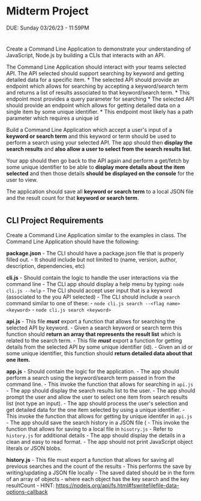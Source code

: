 
# Midterm Project
DUE: Sunday 03/26/23 - 11:59PM

#

Create a Command Line Application to demonstrate your understanding of JavaScript, Node.js by building a CLIs that interacts with an API.


The Command Line Application should interact with your teams selected API.  The API selected should support searching by keyword and getting detailed data for a specific item.
    * The selected API should provide an endpoint which allows for searching by accepting a keyword/search term and returns a list of results associated to that keyword/search term.
        * This endpoint most provides a query parameter for searching
    * The selected API should provide an endpoint which allows for getting detailed data on a single item by some unique identifier.
        * This endpoint most likely has a path parameter which requires a unique id

 

Build a Command Line Application which accept a user's input of a **keyword or search term** and this keyword or term should be used to perform a search using your selected API.  The app should then **display the search results** and **also allow a user to select from the search results list**. 

Your app should then go back to the API again and perform a get/fetch by some unique identifier to be able to **display more details about the item selected** and then those details **should be displayed on the console** for the user to view. 

The application should save all **keyword or search term** to a local JSON file and the result count for that **keyword or search term**.

#

## CLI Project Requirements

Create a Command Line Application similar to the examples in class.  The Command Line Application should have the following:

**package.json**
    - The CLI should have a package.json file that is properly filled out.
    - It should include but not limited to (name, version, author, description, dependencies, etc)

 
**cli.js**
    - Should contain the logic to handle the user interactions via the command line
    - The CLI app should display a help menu by typing: `node cli.js --help`
    - The CLI should accept user input that is a keyword (associated to the you API selected)
    - The CLI should include a `search` command similar to one of these:
        - `node cli.js search --<flag name> <keyword>`
        - `node cli.js search <keyword>`

 
**api.js**
    - This file **_must_** export a function that allows for searching the selected API by keyword.
        - Given a search keyword or search term this function should **return an array that represents the result list** which is related to the search term.
    - This file **_must_** export a function for getting details from the selected API by some unique identifier (id).
        - Given an id or some unique identifier, this function should **return detailed data about that one item.**


**app.js**
    - Should contain the logic for the application.
    - The app should perform a search using the keyword/search term passed in from the command line.
        - This invoke the function that allows for searching in `api.js`
    - The app should display the search results list to the user.
    - The app should prompt the user and allow the user to select one item from search results list (not type an input).
    - The app should process the user's selection and get detailed data for the one item selected by using a unique identifier.
        - This invoke the function that allows for getting by unique identifer in `api.js`
    - The app should save the search history in a JSON file (
        - This invoke the function that allows for saving to a local file in `hisotry.js`
        - Refer to `history.js` for additional details
    - The app should display the details in a clean and easy to read format. 
        - The app should not print JavaScript object literals or JSON blobs.

 
**history.js**
    - This file must export a function that allows for saving all previous searches and the count of the results
    - This performs the save by writing/updating a JSON file locally
    - The saved dated should be in the form of an array of objects - where each object has the key search and the key resultCount
    - HINT: https://nodejs.org/api/fs.html#fswritefilefile-data-options-callback 

